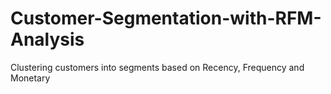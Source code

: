 # Customer-Segmentation-with-RFM-Analysis
Clustering customers into segments based on Recency, Frequency and Monetary
